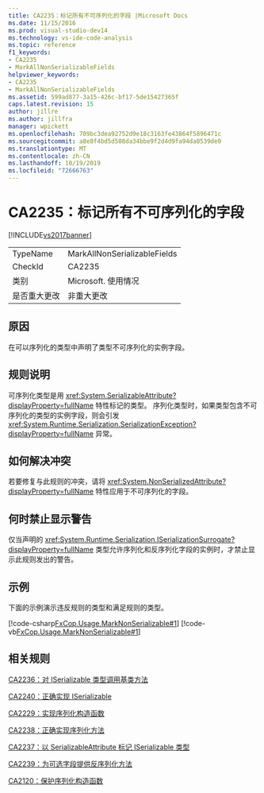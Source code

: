 ```yaml
---
title: CA2235：标记所有不可序列化的字段 |Microsoft Docs
ms.date: 11/15/2016
ms.prod: visual-studio-dev14
ms.technology: vs-ide-code-analysis
ms.topic: reference
f1_keywords:
- CA2235
- MarkAllNonSerializableFields
helpviewer_keywords:
- CA2235
- MarkAllNonSerializableFields
ms.assetid: 599ad877-3a15-426c-bf17-5de15427365f
caps.latest.revision: 15
author: jillre
ms.author: jillfra
manager: wpickett
ms.openlocfilehash: 709bc3dea92752d9e18c3163fe43864f5896471c
ms.sourcegitcommit: a8e8f4bd5d508da34bbe9f2d4d9fa94da0539de0
ms.translationtype: MT
ms.contentlocale: zh-CN
ms.lasthandoff: 10/19/2019
ms.locfileid: "72666763"
---
```

# <a name="ca2235-mark-all-non-serializable-fields"></a>CA2235：标记所有不可序列化的字段
[!INCLUDE[vs2017banner](../includes/vs2017banner.md)]

|||
|-|-|
|TypeName|MarkAllNonSerializableFields|
|CheckId|CA2235|
|类别|Microsoft. 使用情况|
|是否重大更改|非重大更改|

## <a name="cause"></a>原因
 在可以序列化的类型中声明了类型不可序列化的实例字段。

## <a name="rule-description"></a>规则说明
 可序列化类型是用 <xref:System.SerializableAttribute?displayProperty=fullName> 特性标记的类型。 序列化类型时，如果类型包含不可序列化的类型的实例字段，则会引发 <xref:System.Runtime.Serialization.SerializationException?displayProperty=fullName> 异常。

## <a name="how-to-fix-violations"></a>如何解决冲突
 若要修复与此规则的冲突，请将 <xref:System.NonSerializedAttribute?displayProperty=fullName> 特性应用于不可序列化的字段。

## <a name="when-to-suppress-warnings"></a>何时禁止显示警告
 仅当声明的 <xref:System.Runtime.Serialization.ISerializationSurrogate?displayProperty=fullName> 类型允许序列化和反序列化字段的实例时，才禁止显示此规则发出的警告。

## <a name="example"></a>示例
 下面的示例演示违反规则的类型和满足规则的类型。

 [!code-csharp[FxCop.Usage.MarkNonSerializable#1](../snippets/csharp/VS_Snippets_CodeAnalysis/FxCop.Usage.MarkNonSerializable/cs/FxCop.Usage.MarkNonSerializable.cs#1)]
 [!code-vb[FxCop.Usage.MarkNonSerializable#1](../snippets/visualbasic/VS_Snippets_CodeAnalysis/FxCop.Usage.MarkNonSerializable/vb/FxCop.Usage.MarkNonSerializable.vb#1)]

## <a name="related-rules"></a>相关规则
 [CA2236：对 ISerializable 类型调用基类方法](../code-quality/ca2236-call-base-class-methods-on-iserializable-types.md)

 [CA2240：正确实现 ISerializable](../code-quality/ca2240-implement-iserializable-correctly.md)

 [CA2229：实现序列化构造函数](../code-quality/ca2229-implement-serialization-constructors.md)

 [CA2238：正确实现序列化方法](../code-quality/ca2238-implement-serialization-methods-correctly.md)

 [CA2237：以 SerializableAttribute 标记 ISerializable 类型](../code-quality/ca2237-mark-iserializable-types-with-serializableattribute.md)

 [CA2239：为可选字段提供反序列化方法](../code-quality/ca2239-provide-deserialization-methods-for-optional-fields.md)

 [CA2120：保护序列化构造函数](../code-quality/ca2120-secure-serialization-constructors.md)
